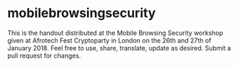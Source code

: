 # mobilebrowsingsecurity
This is the handout distributed at the Mobile Browsing Security workshop given at Afrotech Fest Cryptoparty in London on the 26th and 27th of January 2018. Feel free to use, share, translate, update as desired. Submit a pull request for changes.
